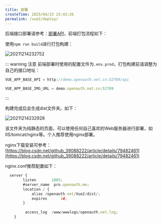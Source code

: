 ```yaml
---
title: 部署
createTime: 2025/04/23 23:43:26
permalink: /vue2/deploy/
---
```


后端接口部署请参考：[部署API](/core/deployapi/)，前端打包流程如下：

使用`npm run build`进行打包构建：

![20211214232752](http://img.openauth.net.cn/20211214232752.png)

::: warning 注意
前端部署时使用的配置文件为`.env.prod`，打包构建前请调整为自己的接口地址：

```javascript
VUE_APP_BASE_API = http://demo.openauth.net.cn:52789/api

VUE_APP_BASE_IMG_URL = demo.openauth.net.cn:52789
```

:::

构建完成后会生成dist文件夹。如下：

![20211214232928](http://img.openauth.net.cn/20211214232928.png)

该文件夹为纯静态的页面，可以使用任何自己喜欢的Web服务器进行部署，如IIS/tomcat/nginx等。个人推荐使用nginx部署。

nginx下载安装可参考：[https://blog.csdn.net/github_39088222/article/details/79482461](https://blog.csdn.net/github_39088222/article/details/79482461)

nginx.conf推荐配置如下：

```javascript
  server {
        listen       1803;
        #server_name  pro.openauth.me;
        location / {
            alias /openauth.net/Vue2/dist/;
            expires      1d; 
        }
        
         access_log  /www/wwwlogs/openauth.net.log;
    }

```